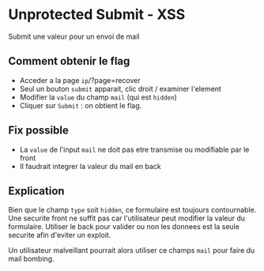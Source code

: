 # Unprotected Submit - XSS
Submit une valeur pour un envoi de mail

## Comment obtenir le flag
* Acceder a la page `ip`/?page=recover
* Seul un bouton `submit` apparait, clic droit / examiner l'element
* Modifier la `value` du champ `mail` (qui est `hidden`)
* Cliquer sur `Submit` : on obtient le flag.

## Fix possible
* La `value` de l'input `mail` ne doit pas etre transmise ou modifiable par le front
* Il faudrait integrer la valeur du mail en back

## Explication
Bien que le champ `type` soit `hidden`, ce formulaire est toujours contournable.
Une securite front ne suffit pas car l'utilisateur peut modifier la valeur du formulaire.
Utiliser le back pour valider ou non les donnees est la seule securite afin d'eviter un exploit.

Un utilisateur malveillant pourrait alors utiliser ce champs `mail` pour faire du mail bombing.
